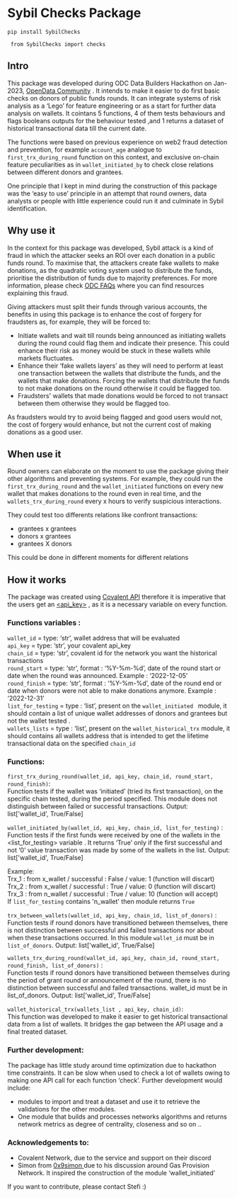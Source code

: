 # Sybil  Checks Package 

`pip install SybilChecks`

` from SybilChecks import checks`

## Intro

This package was developed during ODC Data Builders Hackathon on Jan-2023, [OpenData Community](https://opendatacommunity.org/) . It intends to make it easier to do first basic checks on donors of public funds rounds. It can integrate systems of risk analysis as a ‘Lego’ for feature engineering or as a start for further data analysis on wallets. It cointans 5 functions, 4 of them tests behaviours and flags booleans outputs for the behaviour tested ,and 1 returns a dataset of historical transactional data till the current date. 

The functions were based on previous experience on web2 fraud detection and prevention, for example `account_age` analogue to `first_trx_during_round` function on this context, and exclusive on-chain feature peculiarities as in `wallet_initiated_by` to check close relations between different donors and grantees.

One principle that I kept in mind during the construction of this package  was  the ‘easy to use’  principle in an attempt that round owners, data analysts or people with little experience could run it and culminate in Sybil identification. 



## Why use it		

In the context for this package was developed, Sybil attack is a  kind of fraud in which the attacker seeks an ROI over each donation in a public funds round. To maximise that, the attackers create fake wallets to make donations, as the quadratic voting system used to distribute the funds, prioritise the distribution of funds due to majority preferences.  For more information, please check [ODC FAQs](https://opendatacommunity.org/docs/faq/) where you can find resources explaining this fraud. 

Giving attackers must split their funds through various accounts, the  benefits in using this package is to enhance the cost of forgery for fraudsters as, for example,  they will be forced to:			

- Initiate wallets and wait till rounds being announced as initiating wallets during the  round could flag them and indicate their presence. This could enhance their risk as money would be stuck in these wallets while markets fluctuates. 		
 - Enhance their ‘fake wallets layers’ as they will need to perform at least one transaction between the wallets that distribute the funds,  and the wallets that make donations. Forcing the wallets that distribute the funds to not make donations on the round otherwise it could be flagged too. 		
- Fraudsters' wallets that made donations would be forced to not transact between them otherwise they would be flagged too. 		

As fraudsters would try to avoid being flagged and good users would not, the cost of forgery would enhance, but not the current cost of making donations as a good user. 		

## When use it		

Round owners can elaborate on the moment to use the package giving their other algorithms and preventing systems. For example, they could run the `first_trx_during_round` and the `wallet_initiated` functions on every new wallet that makes donations to the round even in real time, and the `wallets_trx_during_round`  every x hours to verify suspicious interactions. 

They could  test too differents relations like confront transactions:		
- grantees x grantees 		
- donors x grantees 				
- grantees X donors 		

This could be done in different moments for different relations
 


## How it works

The package was created using [Covalent API](https://www.covalenthq.com/docs/api/#/0/0/USD/1)  therefore it is imperative that the users get an [<api_key>](https://www.covalenthq.com/) , as it is a necessary  variable on every function. 

### Functions variables :   

`wallet_id` = type: ‘str’, wallet address that will be evaluated    
`api_key` = type: ‘str’, your covalent api_key   
`chain_id` = type: ‘str’, covalent id for the network you want the historical transactions    
`round_start` = type: ‘str’, format : ‘%Y-%m-%d’,  date of the round start or date when the round was announced. Example : ‘2022-12-05’   
 `round_finish` =  type: ‘str’, format : ‘%Y-%m-%d’,  date of the round end or date when donors were not able to make donations anymore. Example : ‘2022-12-31’    
 `list_for_testing` = type : ‘list’, present on the `wallet_initiated ` module, it should contain a list of unique wallet addresses of donors and grantees but not the wallet tested .     
 `wallets_lists` = type : ‘list’, present on the `wallet_historical_trx`  module, it should contains all wallets address that is intended to get the lifetime transactional data on the specified `chain_id`   



### Functions:     


`first_trx_during_round(wallet_id, api_key, chain_id, round_start, round_finish)`:      
	Function tests if the wallet was ‘initiated’ (tried its first transaction), on the specific chain tested,  during the period specified. This module does not distinguish between failed or successful transactions. Output: list['wallet_id', True/False]

`wallet_initiated_by(wallet_id, api_key, chain_id, list_for_testing)` :    
	Function tests if the first funds were received by one of the wallets in the <list_for_testing> variable . It returns ‘True’ only if the first successful and not ‘0’ value transaction was made by some of the wallets in the list. Output: list['wallet_id', True/False]

 Example:     
	Trx_1 : from x_wallet / successful : False / value: 1 (function will discart)     
	Trx_2 : from x_wallet / successful : True / value: 0 (function will discart)    
	Trx_3 : from n_wallet / successful : True / value: 10 (function will accept)    
	If  `list_for_testing` contains  'n_wallet' then module returns `True`    



`trx_between_wallets(wallet_id, api_key, chain_id, list_of_donors)` :    
	 Function tests if round donors have transitioned between themselves, there is not distinction between successful and failed transactions nor about when these transactions occurred.  In this module `wallet_id` must be in `list_of_donors`. Output: list['wallet_id', True/False]

`wallets_trx_during_round(wallet_id, api_key, chain_id, round_start, round_finish, list_of_donors)` :     
	 Function tests if round donors have transitioned between themselves during the period of grant round or announcement of the round, there is no distinction between successful and failed transactions.   wallet_id must be in list_of_donors. Output: list['wallet_id', True/False]

`wallet_historical_trx(wallets_list , api_key, chain_id)`:    
	This function was developed to make it easier to get historical transactional data from a list of wallets. It bridges the gap between the API usage and a final treated dataset. 


### Further development:    

The package has little study around time optimization due to hackathon time constraints. It can be slow when used to check a lot of wallets  owing to  making one API call for each function ‘check’. Further development would include:       

  * modules to import and treat a dataset and use it to retrieve the validations for the other modules.
  * One module that builds and processes networks algorithms and returns network metrics as degree of centrality, closeness and so on .. 


### Acknowledgements to:    

* Covalent Network, due to the service and support on their discord     
* Simon from [ 0x9simon ](https://twitter.com/csctgrace/status/1605835545040412673) due to his discussion around Gas Provision Network. It inspired the construction of the module ‘wallet_initiated’      

If you want to contribute, please contact Stefi :) 








